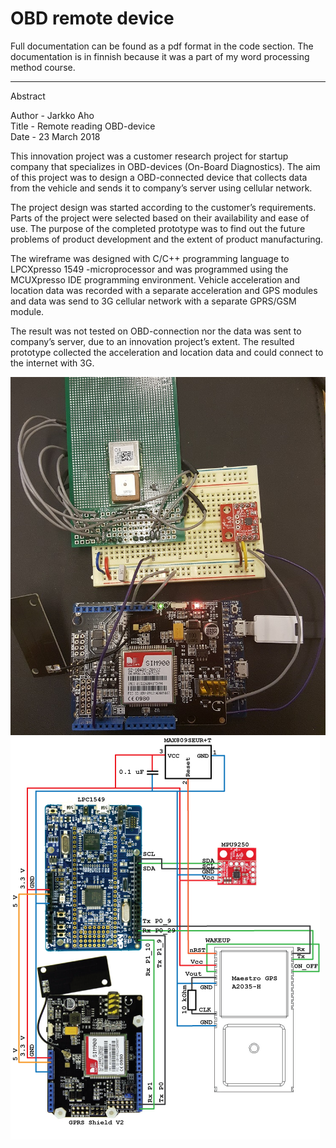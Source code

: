 # OBD remote device

Full documentation can be found as a pdf format in the code section. The documentation is in finnish because it was a part of my word processing method course.

--------------------------------------------------------------------------------------

Abstract

Author - Jarkko Aho  
Title - Remote reading OBD-device  
Date - 23 March 2018  

This innovation project was a customer research project for startup company that specializes in OBD-devices (On-Board Diagnostics). The aim of this project was to design a OBD-connected device that collects data from the vehicle and sends it to company’s server using cellular network.  
  
The project design was started according to the customer’s requirements. Parts of the project were selected based on their availability and ease of use. The purpose of the completed prototype was to find out the future problems of product development and the extent of product manufacturing.  
  
The wireframe was designed with C/C++ programming language to LPCXpresso 1549 -microprocessor and was programmed using the MCUXpresso IDE programming environment. Vehicle acceleration and location data was recorded with a separate acceleration and GPS modules and data was send to 3G cellular network with a separate GPRS/GSM module.  
  
The result was not tested on OBD-connection nor the data was sent to company’s server, due to an innovation project’s extent. The resulted prototype collected the acceleration and location data and could connect to the internet with 3G.  
  
![](https://github.com/Jakage/career-portfolio/blob/master/OBD_device/Pictures/Innovationproject_prototype.jpg)
![](https://github.com/Jakage/career-portfolio/blob/master/OBD_device/Pictures/Circuit_diagram_Innovationproject_prototype.png)


